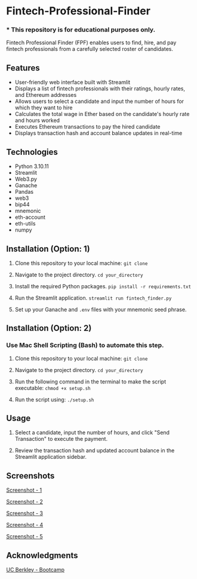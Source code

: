 # Fintech-Professional-Finder
### * This repository is for educational purposes only.

Fintech Professional Finder (FPF) enables users to find, hire, and pay fintech professionals from a carefully selected roster of candidates.
## Features

- User-friendly web interface built with Streamlit
- Displays a list of fintech professionals with their ratings, hourly rates, and Ethereum addresses
- Allows users to select a candidate and input the number of hours for which they want to hire
- Calculates the total wage in Ether based on the candidate's hourly rate and hours worked
- Executes Ethereum transactions to pay the hired candidate
- Displays transaction hash and account balance updates in real-time

## Technologies

- Python 3.10.11
- Streamlit
- Web3.py
- Ganache
- Pandas
- web3
- bip44
- mnemonic
- eth-account
- eth-utils
- numpy

## Installation (Option: 1)

1. Clone this repository to your local machine: `git clone`

2. Navigate to the project directory. `cd your_directory`

3. Install the required Python packages. `pip install -r requirements.txt`

4. Run the Streamlit application. `streamlit run fintech_finder.py`

5. Set up your Ganache and `.env` files with your mnemonic seed phrase.

## Installation (Option: 2)
### Use Mac Shell Scripting (Bash) to automate this step.

1. Clone this repository to your local machine: `git clone`

2. Navigate to the project directory. `cd your_directory`

3. Run the following command in the terminal to make the script executable: `chmod +x setup.sh`
4. Run the script using: `./setup.sh`
## Usage

1. Select a candidate, input the number of hours, and click "Send Transaction" to execute the payment.

2. Review the transaction hash and updated account balance in the Streamlit application sidebar.

## Screenshots

[Screenshot - 1](./Images/1.png)

[Screenshot - 2](./Images/2.png)

[Screenshot - 3](./Images/3.png)

[Screenshot - 4](./Images/4.png)

[Screenshot - 5](./Images/5.png)

## Acknowledgments
[UC Berkley - Bootcamp](https://courses.bootcampspot.com/courses/2916/assignments/47561?module_item_id=872138)
